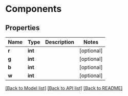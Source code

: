 # Components

## Properties
Name | Type | Description | Notes
------------ | ------------- | ------------- | -------------
**r** | **int** |  | [optional] 
**g** | **int** |  | [optional] 
**b** | **int** |  | [optional] 
**w** | **int** |  | [optional] 

[[Back to Model list]](../README.md#documentation-for-models) [[Back to API list]](../README.md#documentation-for-api-endpoints) [[Back to README]](../README.md)


